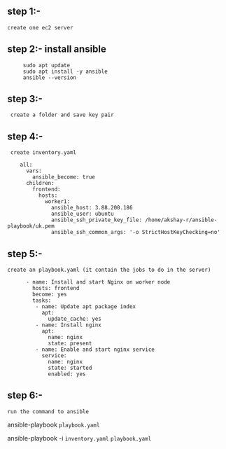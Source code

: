 ## step 1:-
    create one ec2 server

## step 2:- install ansible
```
     sudo apt update
     sudo apt install -y ansible
     ansible --version
```
## step 3:-
     create a folder and save key pair

## step 4:-
     create inventory.yaml
     
        all:
          vars:
            ansible_become: true
          children:
            frontend:
              hosts:
                worker1:
                  ansible_host: 3.88.200.186
                  ansible_user: ubuntu
                  ansible_ssh_private_key_file: /home/akshay-r/ansible-playbook/uk.pem
                  ansible_ssh_common_args: '-o StrictHostKeyChecking=no'


## step 5:- 
    create an playbook.yaml (it contain the jobs to do in the server)
    
          - name: Install and start Nginx on worker node
            hosts: frontend
            become: yes
            tasks:
             - name: Update apt package index
               apt:
                 update_cache: yes
             - name: Install nginx
               apt:
                 name: nginx
                 state: present
             - name: Enable and start nginx service
               service:
                 name: nginx
                 state: started
                 enabled: yes

## step 6:-
    run the command to ansible
    
  ansible-playbook `playbook.yaml`
      
            
ansible-playbook -i `inventory.yaml` `playbook.yaml`






